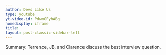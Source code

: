 ```yaml
---
author: Devs Like Us
type: youtube
yt-video-id: PdwmGFyhABg
homedisplay: iframe
title: 
layout: post-classic-sidebar-left 
---
```

Summary: Terrence, JB, and Clarence discuss the best interview question.
